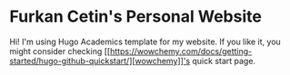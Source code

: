 # Furkan Cetin's Personal Website

Hi! I'm using Hugo Academics template for my website. If you like it, you might consider checking [[https://wowchemy.com/docs/getting-started/hugo-github-quickstart/][wowchemy]]'s quick start page.